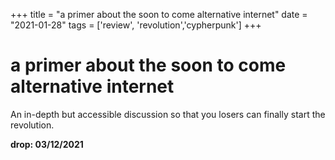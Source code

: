 +++
title = "a primer about the soon to come alternative internet"
date = "2021-01-28"
tags = ['review', 'revolution','cypherpunk']
+++



# a primer about the soon to come alternative internet

An in-depth but accessible discussion so that you losers can finally start the revolution.

**drop: 03/12/2021**